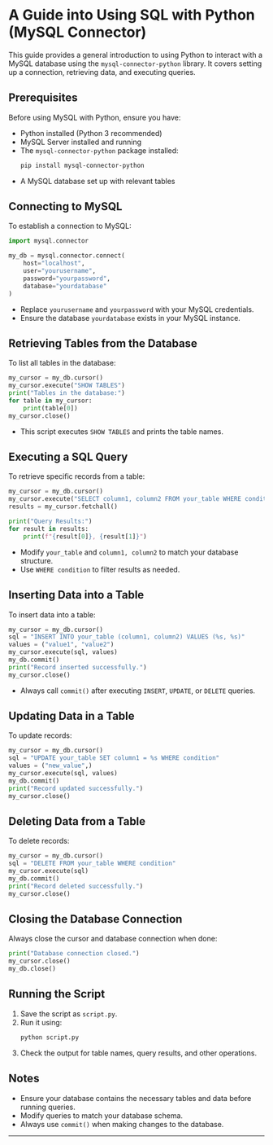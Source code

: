 # A Guide into Using SQL with Python (MySQL Connector)
This guide provides a general introduction to using Python to interact with a MySQL database using the `mysql-connector-python` library. It covers setting up a connection, retrieving data, and executing queries.

## Prerequisites
Before using MySQL with Python, ensure you have:
- Python installed (Python 3 recommended)
- MySQL Server installed and running
- The `mysql-connector-python` package installed:
  ```sh
  pip install mysql-connector-python
  ```
- A MySQL database set up with relevant tables

## Connecting to MySQL
To establish a connection to MySQL:

```python
import mysql.connector

my_db = mysql.connector.connect(
    host="localhost",
    user="yourusername",
    password="yourpassword",
    database="yourdatabase"
)
```
- Replace `yourusername` and `yourpassword` with your MySQL credentials.
- Ensure the database `yourdatabase` exists in your MySQL instance.

## Retrieving Tables from the Database
To list all tables in the database:

```python
my_cursor = my_db.cursor()
my_cursor.execute("SHOW TABLES")
print("Tables in the database:")
for table in my_cursor:
    print(table[0])
my_cursor.close()
```
- This script executes `SHOW TABLES` and prints the table names.

## Executing a SQL Query
To retrieve specific records from a table:

```python
my_cursor = my_db.cursor()
my_cursor.execute("SELECT column1, column2 FROM your_table WHERE condition")
results = my_cursor.fetchall()

print("Query Results:")
for result in results:
    print(f"{result[0]}, {result[1]}")
```
- Modify `your_table` and `column1, column2` to match your database structure.
- Use `WHERE condition` to filter results as needed.

## Inserting Data into a Table
To insert data into a table:

```python
my_cursor = my_db.cursor()
sql = "INSERT INTO your_table (column1, column2) VALUES (%s, %s)"
values = ("value1", "value2")
my_cursor.execute(sql, values)
my_db.commit()
print("Record inserted successfully.")
my_cursor.close()
```
- Always call `commit()` after executing `INSERT`, `UPDATE`, or `DELETE` queries.

## Updating Data in a Table
To update records:

```python
my_cursor = my_db.cursor()
sql = "UPDATE your_table SET column1 = %s WHERE condition"
values = ("new_value",)
my_cursor.execute(sql, values)
my_db.commit()
print("Record updated successfully.")
my_cursor.close()
```

## Deleting Data from a Table
To delete records:

```python
my_cursor = my_db.cursor()
sql = "DELETE FROM your_table WHERE condition"
my_cursor.execute(sql)
my_db.commit()
print("Record deleted successfully.")
my_cursor.close()
```

## Closing the Database Connection
Always close the cursor and database connection when done:

```python
print("Database connection closed.")
my_cursor.close()
my_db.close()
```

## Running the Script
1. Save the script as `script.py`.
2. Run it using:
   ```sh
   python script.py
   ```
3. Check the output for table names, query results, and other operations.

## Notes
- Ensure your database contains the necessary tables and data before running queries.
- Modify queries to match your database schema.
- Always use `commit()` when making changes to the database.

---


